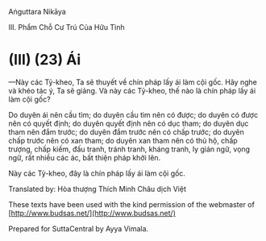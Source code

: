  

Aṅguttara Nikāya

III. Phẩm Chỗ Cư Trú Của Hữu Tình

# (III) (23) Ái

—Này các Tỷ-kheo, Ta sẽ thuyết về chín pháp lấy ái làm cội gốc. Hãy nghe và khéo tác ý, Ta sẽ giảng. Và này các Tỷ-kheo, thế nào là chín pháp lấy ái làm cội gốc?

Do duyên ái nên cầu tìm; do duyên cầu tìm nên có được; do duyên có được nên có quyết định; do duyên quyết định nên có dục tham; do duyên dục tham nên đắm trước; do duyên đắm trước nên có chấp trước; do duyên chấp trước nên có xan tham; do duyên xan tham nên có thủ hộ, chấp trượng, chấp kiếm, đấu tranh, tránh tranh, kháng tranh, ly gián ngữ, vọng ngữ, rất nhiều các ác, bất thiện pháp khởi lên.

Này các Tỷ-kheo, đây là chín pháp lấy ái làm cội gốc.

Translated by: Hòa thượng Thích Minh Châu dịch Việt

These texts have been used with the kind permission of the webmaster of [http://www.budsas.net/](http://www.budsas.net/)

Prepared for SuttaCentral by Ayya Vimala.